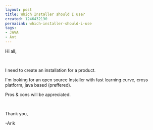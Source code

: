 ```yaml
---
layout: post
title: Which Installer should I use?
created: 1246432130
permalink: which-installer-should-i-use
tags:
- JAVA
- Ant
---
```

<p>Hi all,</p>
<p>&nbsp;</p>
<p>I need to create an installation for a product.</p>
<p>I'm looking for an open source Installer with fast learning curve, cross platform, java based (preffered).&nbsp;</p>
<p>Pros &amp; cons will be appreciated.</p>
<p>&nbsp;</p>
<p>Thank you,</p>
<p>-Arik</p>
